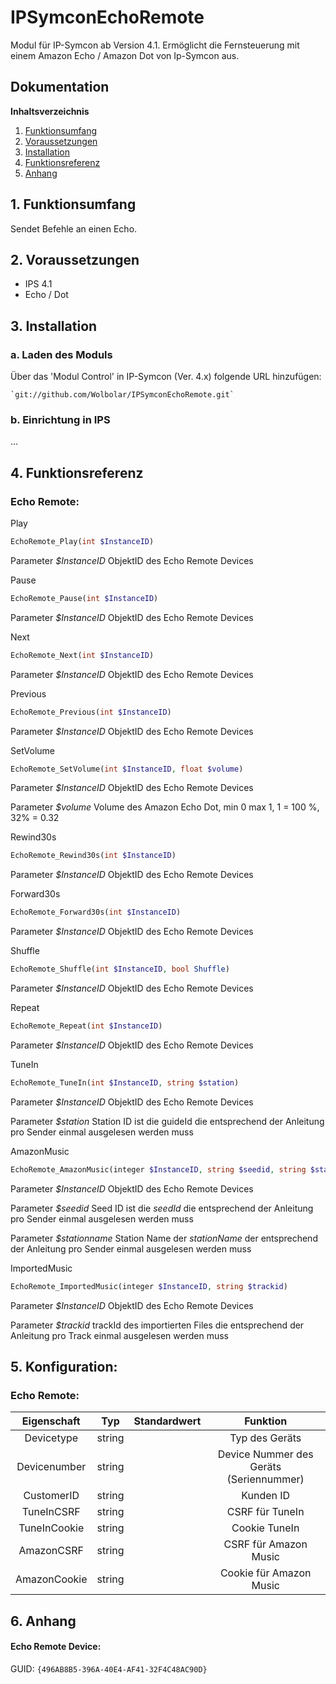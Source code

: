# IPSymconEchoRemote

Modul für IP-Symcon ab Version 4.1. Ermöglicht die Fernsteuerung mit einem Amazon Echo / Amazon Dot von Ip-Symcon aus.



## Dokumentation

**Inhaltsverzeichnis**

1. [Funktionsumfang](#1-funktionsumfang)  
2. [Voraussetzungen](#2-voraussetzungen)  
3. [Installation](#3-installation)  
4. [Funktionsreferenz](#4-funktionsreferenz)  
5. [Anhang](#5-anhang)  

## 1. Funktionsumfang

Sendet Befehle an einen Echo.
   

## 2. Voraussetzungen

 - IPS 4.1
 - Echo / Dot

## 3. Installation

### a. Laden des Moduls

Über das 'Modul Control' in IP-Symcon (Ver. 4.x) folgende URL hinzufügen:
	
    `git://github.com/Wolbolar/IPSymconEchoRemote.git`  

### b. Einrichtung in IPS

...

## 4. Funktionsreferenz

### Echo Remote:
 
Play
```php
EchoRemote_Play(int $InstanceID)
``` 
Parameter _$InstanceID_ ObjektID des Echo Remote Devices

Pause
```php
EchoRemote_Pause(int $InstanceID)
``` 
Parameter _$InstanceID_ ObjektID des Echo Remote Devices

Next
```php
EchoRemote_Next(int $InstanceID)
``` 
Parameter _$InstanceID_ ObjektID des Echo Remote Devices

Previous
```php
EchoRemote_Previous(int $InstanceID)
``` 
Parameter _$InstanceID_ ObjektID des Echo Remote Devices

SetVolume
```php
EchoRemote_SetVolume(int $InstanceID, float $volume)
``` 
Parameter _$InstanceID_ ObjektID des Echo Remote Devices

Parameter _$volume_ Volume des Amazon Echo Dot, min 0 max 1, 1 = 100 %, 32% = 0.32

Rewind30s
```php
EchoRemote_Rewind30s(int $InstanceID)
``` 
Parameter _$InstanceID_ ObjektID des Echo Remote Devices

Forward30s
```php
EchoRemote_Forward30s(int $InstanceID)
``` 
Parameter _$InstanceID_ ObjektID des Echo Remote Devices

Shuffle
```php
EchoRemote_Shuffle(int $InstanceID, bool Shuffle)
``` 
Parameter _$InstanceID_ ObjektID des Echo Remote Devices

Repeat
```php
EchoRemote_Repeat(int $InstanceID)
``` 
Parameter _$InstanceID_ ObjektID des Echo Remote Devices  

TuneIn
```php
EchoRemote_TuneIn(int $InstanceID, string $station)
``` 
Parameter _$InstanceID_ ObjektID des Echo Remote Devices

Parameter _$station_ Station ID ist die guideId die entsprechend der Anleitung pro Sender einmal ausgelesen werden muss   

AmazonMusic
```php
EchoRemote_AmazonMusic(integer $InstanceID, string $seedid, string $stationname)
``` 
Parameter _$InstanceID_ ObjektID des Echo Remote Devices 

Parameter _$seedid_ Seed ID ist die _seedId_ die entsprechend der Anleitung pro Sender einmal ausgelesen werden muss  

Parameter _$stationname_ Station Name der _stationName_ der entsprechend der Anleitung pro Sender einmal ausgelesen werden muss

ImportedMusic
```php
EchoRemote_ImportedMusic(integer $InstanceID, string $trackid)
``` 
Parameter _$InstanceID_ ObjektID des Echo Remote Devices 

Parameter _$trackid_ trackId des importierten Files die entsprechend der Anleitung pro Track einmal ausgelesen werden muss     


## 5. Konfiguration:


### Echo Remote:  

| Eigenschaft     | Typ     | Standardwert | Funktion                                                              |
| :-------------: | :-----: | :----------: | :-------------------------------------------------------------------: |
| Devicetype      | string  |              | Typ des Geräts                                                        |
| Devicenumber    | string  |              | Device Nummer des Geräts (Seriennummer)                               |
| CustomerID      | string  |              | Kunden ID                                                             |
| TuneInCSRF      | string  |              | CSRF für TuneIn                                                       |
| TuneInCookie    | string  |              | Cookie TuneIn                                                         |
| AmazonCSRF      | string  |              | CSRF für Amazon Music                                                 |
| AmazonCookie    | string  |              | Cookie für Amazon Music                                               |

## 6. Anhang


#### Echo Remote Device:

GUID: `{496AB8B5-396A-40E4-AF41-32F4C48AC90D}` 

